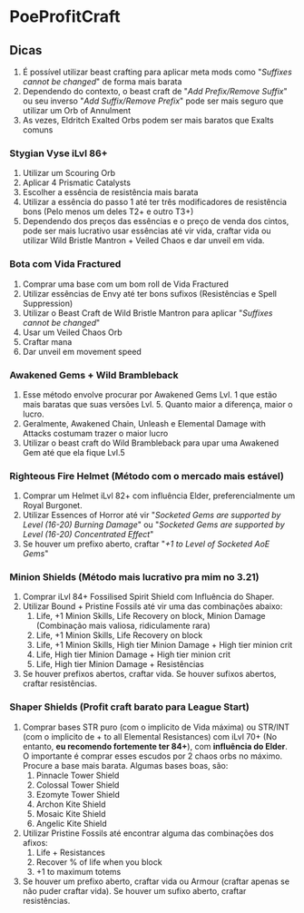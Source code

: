 # PoeProfitCraft

## Dicas

1. É possível utilizar beast crafting para aplicar meta mods como "*Suffixes cannot be changed*" de forma mais barata
2. Dependendo do contexto, o beast craft de "*Add Prefix/Remove Suffix*" ou seu inverso "*Add Suffix/Remove Prefix*" pode ser mais seguro que utilizar um Orb of Annulment
3. As vezes, Eldritch Exalted Orbs podem ser mais baratos que Exalts comuns
### Stygian Vyse iLvl 86+

1. Utilizar um Scouring Orb
2. Aplicar 4 Prismatic Catalysts
3. Escolher a essência de resistência mais barata
4. Utilizar a essência do passo 1 até ter três modificadores de resistência bons (Pelo menos um deles T2+ e outro T3+)
5. Dependendo dos preços das essências e o preço de venda dos cintos, pode ser mais lucrativo usar essências até vir vida, craftar vida ou utilizar Wild Bristle Mantron + Veiled Chaos e dar unveil em vida.
### Bota com Vida Fractured

1. Comprar uma base com um bom roll de Vida Fractured
2. Utilizar essências de Envy até ter bons sufixos (Resistências e Spell Suppression)
3. Utilizar o Beast Craft de Wild Bristle Mantron para aplicar "*Suffixes cannot be changed*"
4. Usar um Veiled Chaos Orb
5. Craftar mana
6. Dar unveil em movement speed
### Awakened Gems + Wild Brambleback

1. Esse método envolve procurar por Awakened Gems Lvl. 1 que estão mais baratas que suas versões Lvl. 5. Quanto maior a diferença, maior o lucro.
2. Geralmente, Awakened Chain, Unleash e Elemental Damage with Attacks costumam trazer o maior lucro
3. Utilizar o beast craft do Wild Brambleback para upar uma Awakened Gem até que ela fique Lvl.5

### Righteous Fire Helmet (Método com o mercado mais estável)

1. Comprar um Helmet iLvl 82+ com influência Elder, preferencialmente um Royal Burgonet.
2. Utilizar Essences of Horror até vir "*Socketed Gems are supported by Level (16-20) Burning Damage*" ou "*Socketed Gems are supported by Level (16-20) Concentrated Effect*"
3. Se houver um prefixo aberto, craftar "*+1 to Level of Socketed AoE Gems*"

### Minion Shields (Método mais lucrativo pra mim no 3.21)

1. Comprar iLvl 84+ Fossilised Spirit Shield com Influência do Shaper.
2. Utilizar Bound + Pristine Fossils até vir uma das combinações abaixo:
	1. Life, +1 Minion Skills, Life Recovery on block, Minion Damage (Combinação mais valiosa, ridiculamente rara)
	2. Life, +1 Minion Skills, Life Recovery on block
	3. Life, +1 Minion Skills, High tier Minion Damage  + High tier minion crit
	4. Life, High tier Minion Damage + High tier minion crit
	5. Life, High tier Minion Damage + Resistências
3. Se houver prefixos abertos, craftar vida. Se houver sufixos abertos, craftar resistências.

### Shaper Shields (Profit craft barato para League Start)

1. Comprar bases STR puro (com o implicito de Vida máxima) ou STR/INT (com o implicito de + to all Elemental Resistances) com iLvl 70+ (No entanto, **eu recomendo fortemente ter 84+**), com **influência do Elder**. O importante é comprar esses escudos por 2 chaos orbs no máximo. Procure a base mais barata. Algumas bases boas, são:
	1. Pinnacle Tower Shield
	2. Colossal Tower Shield
	3. Ezomyte Tower Shield
	4. Archon Kite Shield
	5. Mosaic Kite Shield
	6. Angelic Kite Shield
2. Utilizar Pristine Fossils até encontrar alguma das combinações dos afixos:
	1. Life + Resistances
	2. Recover % of life when you block
	3. +1 to maximum totems
3. Se houver um prefixo aberto, craftar vida ou Armour (craftar apenas se não puder craftar vida). Se houver um sufixo aberto, craftar resistências.

